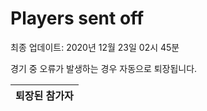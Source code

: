 # Players sent off
최종 업데이트: 2020년 12월 23일 02시 45분


경기 중 오류가 발생하는 경우 자동으로 퇴장됩니다.


| 퇴장된 참가자 |
|:---:|